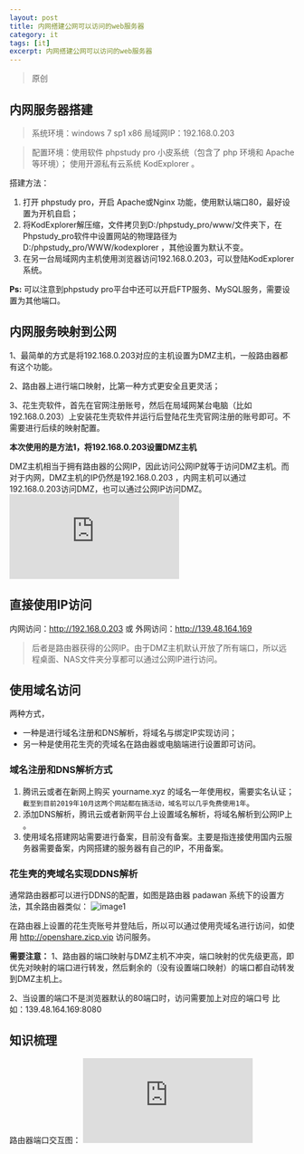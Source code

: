 ```yaml
---
layout: post
title: 内网搭建公网可以访问的web服务器
category: it
tags: [it]
excerpt: 内网搭建公网可以访问的web服务器
---
```


> 原创

## 内网服务器搭建
> 系统环境：windows 7 sp1 x86
局域网IP：192.168.0.203

> 配置环境：使用软件 phpstudy pro 小皮系统（包含了 php 环境和 Apache 等环境）；
使用开源私有云系统 KodExplorer 。

搭建方法：
1. 打开 phpstudy pro，开启 Apache或Nginx 功能，使用默认端口80，最好设置为开机自启；
2. 将KodExplorer解压缩，文件拷贝到D:/phpstudy_pro/www/文件夹下，在Phpstudy_pro软件中设置网站的物理路径为D:/phpstudy_pro/WWW/kodexplorer ，其他设置为默认不变。
3. 在另一台局域网内主机使用浏览器访问192.168.0.203，可以登陆KodExplorer 系统。

**Ps:** 可以注意到phpstudy pro平台中还可以开启FTP服务、MySQL服务，需要设置为其他端口。


## 内网服务映射到公网
1、最简单的方式是将192.168.0.203对应的主机设置为DMZ主机，一般路由器都有这个功能。

2、路由器上进行端口映射，比第一种方式更安全且更灵活；

3、花生壳软件，首先在官网注册账号，然后在局域网某台电脑（比如192.168.0.203）上安装花生壳软件并运行后登陆花生壳官网注册的账号即可。不需要进行后续的映射配置。

**本次使用的是方法1，将192.168.0.203设置DMZ主机**

DMZ主机相当于拥有路由器的公网IP，因此访问公网IP就等于访问DMZ主机。而对于内网，DMZ主机的IP仍然是192.168.0.203 ，内网主机可以通过192.168.0.203访问DMZ，也可以通过公网IP访问DMZ。
![image0](http://openshare.zicp.vip/index.php?explorer/fileProxy&accessToken=d21ejVGD4gVXnx9KOxMeoXMdBvlFXNZSol2GZBISu5b4HW80T2IsZGSoVDI0vRZOkqjv6ts8yQ&path=%2Fdocument%2Fupsame.com%2Fimages%2F2019%2Fdmz-setting.JPG)


## 直接使用IP访问
内网访问：http://192.168.0.203 	或	外网访问：http://139.48.164.169	
> 后者是路由器获得的公网IP。由于DMZ主机默认开放了所有端口，所以远程桌面、NAS文件夹分享都可以通过公网IP进行访问。

## 使用域名访问
两种方式，
- 一种是进行域名注册和DNS解析，将域名与绑定IP实现访问；
- 另一种是使用花生壳的壳域名在路由器或电脑端进行设置即可访问。

### 域名注册和DNS解析方式
1. 腾讯云或者在新网上购买 yourname.xyz 的域名一年使用权，需要实名认证；`截至到目前2019年10月这两个网站都在搞活动，域名可以几乎免费使用1年`。
2. 添加DNS解析，腾讯云或者新网平台上设置域名解析，将域名解析到公网IP上 。
3. 使用域名搭建网站需要进行备案，目前没有备案。主要是指连接使用国内云服务器需要备案，内网搭建的服务器有自己的IP，不用备案。

### 花生壳的壳域名实现DDNS解析
通常路由器都可以进行DDNS的配置，如图是路由器 padawan 系统下的设置方法，其余路由器类似：
![image1](http://kdyun.upsame.com/data/User/admin/home/document/upsame.com/images/2019/web-local-net2.png )

在路由器上设置的花生壳账号并登陆后，所以可以通过使用壳域名进行访问，如使用 http://openshare.zicp.vip 访问服务。

**需要注意：**
1、路由器的端口映射与DMZ主机不冲突，端口映射的优先级更高，即优先对映射的端口进行转发，然后剩余的（没有设置端口映射）的端口都自动转发到DMZ主机上。

2、当设置的端口不是浏览器默认的80端口时，访问需要加上对应的端口号
比如：139.48.164.169:8080

## 知识梳理

路由器端口交互图：
![image2](http://openshare.zicp.vip/index.php?explorer/fileProxy&accessToken=d21ejVGD4gVXnx9KOxMeoXMdBvlFXNZSol2GZBISu5b4HW80T2IsZGSoVDI0vRZOkqjv6ts8yQ&path=%2Fdocument%2Fupsame.com%2Fimages%2F2019%2Fweb-local-net1.jpg )
